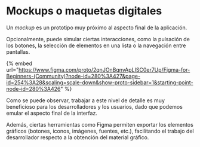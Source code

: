 # Mockups o maquetas digitales

Un _mockup_ es un prototipo muy próximo al aspecto final de la aplicación.

Opcionalmente, puede simular ciertas interacciones, como la pulsación de los botones, la selección de elementos en una lista o la navegación entre pantallas.

{% embed url="https://www.figma.com/proto/2qnJOnBqnvApLISC0er7Up/Figma-for-Beginners-(Community)?node-id=280%3A427&page-id=254%3A28&scaling=scale-down&show-proto-sidebar=1&starting-point-node-id=280%3A426" %}

Como se puede observar, trabajar a este nivel de detalle es muy beneficioso para los desarrolladores y los usuarios, dado que podemos emular el aspecto final de la interfaz.

Además, ciertas herramientas como Figma permiten exportar los elementos gráficos (botones, iconos, imágenes, fuentes, etc.), facilitando el trabajo del desarrollador respecto a la obtención del material gráfico.
